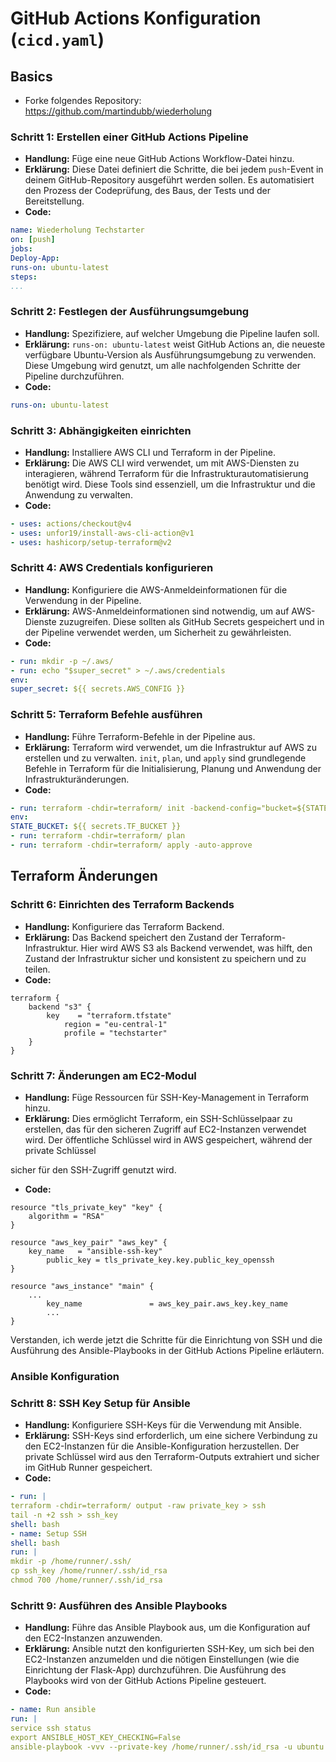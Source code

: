 # GitHub Actions Konfiguration (`cicd.yaml`)

## Basics

- Forke folgendes Repository:
https://github.com/martindubb/wiederholung

### Schritt 1: Erstellen einer GitHub Actions Pipeline
- **Handlung:** Füge eine neue GitHub Actions Workflow-Datei hinzu.
- **Erklärung:** Diese Datei definiert die Schritte, die bei jedem `push`-Event in deinem GitHub-Repository ausgeführt werden sollen. Es automatisiert den Prozess der Codeprüfung, des Baus, der Tests und der Bereitstellung.
- **Code:**
```yaml
name: Wiederholung Techstarter
on: [push]
jobs:
Deploy-App:
runs-on: ubuntu-latest
steps:
...
```

### Schritt 2: Festlegen der Ausführungsumgebung
- **Handlung:** Spezifiziere, auf welcher Umgebung die Pipeline laufen soll.
- **Erklärung:** `runs-on: ubuntu-latest` weist GitHub Actions an, die neueste verfügbare Ubuntu-Version als Ausführungsumgebung zu verwenden. Diese Umgebung wird genutzt, um alle nachfolgenden Schritte der Pipeline durchzuführen.
- **Code:**
```yaml
runs-on: ubuntu-latest
```

### Schritt 3: Abhängigkeiten einrichten
- **Handlung:** Installiere AWS CLI und Terraform in der Pipeline.
- **Erklärung:** Die AWS CLI wird verwendet, um mit AWS-Diensten zu interagieren, während Terraform für die Infrastrukturautomatisierung benötigt wird. Diese Tools sind essenziell, um die Infrastruktur und die Anwendung zu verwalten.
- **Code:**
```yaml
- uses: actions/checkout@v4
- uses: unfor19/install-aws-cli-action@v1
- uses: hashicorp/setup-terraform@v2
```

### Schritt 4: AWS Credentials konfigurieren
- **Handlung:** Konfiguriere die AWS-Anmeldeinformationen für die Verwendung in der Pipeline.
- **Erklärung:** AWS-Anmeldeinformationen sind notwendig, um auf AWS-Dienste zuzugreifen. Diese sollten als GitHub Secrets gespeichert und in der Pipeline verwendet werden, um Sicherheit zu gewährleisten.
- **Code:**
```yaml
- run: mkdir -p ~/.aws/
- run: echo "$super_secret" > ~/.aws/credentials
env:
super_secret: ${{ secrets.AWS_CONFIG }}
```

### Schritt 5: Terraform Befehle ausführen
- **Handlung:** Führe Terraform-Befehle in der Pipeline aus.
- **Erklärung:** Terraform wird verwendet, um die Infrastruktur auf AWS zu erstellen und zu verwalten. `init`, `plan`, und `apply` sind grundlegende Befehle in Terraform für die Initialisierung, Planung und Anwendung der Infrastrukturänderungen.
- **Code:**
```yaml
- run: terraform -chdir=terraform/ init -backend-config="bucket=${STATE_BUCKET}"
env: 
STATE_BUCKET: ${{ secrets.TF_BUCKET }}
- run: terraform -chdir=terraform/ plan
- run: terraform -chdir=terraform/ apply -auto-approve
```

## Terraform Änderungen

### Schritt 6: Einrichten des Terraform Backends
- **Handlung:** Konfiguriere das Terraform Backend.
- **Erklärung:** Das Backend speichert den Zustand der Terraform-Infrastruktur. Hier wird AWS S3 als Backend verwendet, was hilft, den Zustand der Infrastruktur sicher und konsistent zu speichern und zu teilen.
- **Code:**
```hcl
terraform {
    backend "s3" {
        key    = "terraform.tfstate"
            region = "eu-central-1"
            profile = "techstarter"
    }
}
```

### Schritt 7: Änderungen am EC2-Modul
- **Handlung:** Füge Ressourcen für SSH-Key-Management in Terraform hinzu.
- **Erklärung:** Dies ermöglicht Terraform, ein SSH-Schlüsselpaar zu erstellen, das für den sicheren Zugriff auf EC2-Instanzen verwendet wird. Der öffentliche Schlüssel wird in AWS gespeichert, während der private Schlüssel

sicher für den SSH-Zugriff genutzt wird.
- **Code:**
```hcl
resource "tls_private_key" "key" {
    algorithm = "RSA"
}

resource "aws_key_pair" "aws_key" {
    key_name   = "ansible-ssh-key"
        public_key = tls_private_key.key.public_key_openssh
}

resource "aws_instance" "main" {
    ...
        key_name               = aws_key_pair.aws_key.key_name
        ...
}
```

Verstanden, ich werde jetzt die Schritte für die Einrichtung von SSH und die Ausführung des Ansible-Playbooks in der GitHub Actions Pipeline erläutern.

### Ansible Konfiguration

### Schritt 8: SSH Key Setup für Ansible
- **Handlung:** Konfiguriere SSH-Keys für die Verwendung mit Ansible.
- **Erklärung:** SSH-Keys sind erforderlich, um eine sichere Verbindung zu den EC2-Instanzen für die Ansible-Konfiguration herzustellen. Der private Schlüssel wird aus den Terraform-Outputs extrahiert und sicher im GitHub Runner gespeichert.
- **Code:**
```yaml
- run: |
terraform -chdir=terraform/ output -raw private_key > ssh
tail -n +2 ssh > ssh_key
shell: bash
- name: Setup SSH 
shell: bash
run: |
mkdir -p /home/runner/.ssh/
cp ssh_key /home/runner/.ssh/id_rsa
chmod 700 /home/runner/.ssh/id_rsa
```

### Schritt 9: Ausführen des Ansible Playbooks
- **Handlung:** Führe das Ansible Playbook aus, um die Konfiguration auf den EC2-Instanzen anzuwenden.
- **Erklärung:** Ansible nutzt den konfigurierten SSH-Key, um sich bei den EC2-Instanzen anzumelden und die nötigen Einstellungen (wie die Einrichtung der Flask-App) durchzuführen. Die Ausführung des Playbooks wird von der GitHub Actions Pipeline gesteuert.
- **Code:**
```yaml
- name: Run ansible
run: |
service ssh status
export ANSIBLE_HOST_KEY_CHECKING=False
ansible-playbook -vvv --private-key /home/runner/.ssh/id_rsa -u ubuntu -i ansible/inventory.ini ansible/playbooks/playbook.yml --extra-vars "ansible_ssh_private_key_file=/home/runner/.ssh/id_rsa"
```
